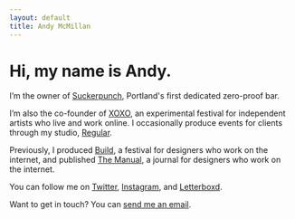 ```yaml
---
layout: default
title: Andy McMillan
---
```


# Hi, my name is Andy.

I’m the owner of [Suckerpunch](https://suckerpunch.bar/), Portland's first dedicated zero-proof bar.

I’m also the co-founder of [XOXO](https://xoxofest.com/), an experimental festival for independent artists who live and work online. I occasionally produce events for clients through my studio, [Regular](https://regular.events/).

Previously, I produced [Build](https://buildconf.com/), a festival for designers who work on the internet, and published [The Manual](https://alwaysreadthemanual.com/), a journal for designers who work on the internet.

You can follow me on [Twitter](https://twitter.com/andymcmillan), [Instagram](https://www.instagram.com/goodonpaper/), and [Letterboxd](https://letterboxd.com/andymcmillan/). 

Want to get in touch? You can [send me an email](mailto:hi@andymcmillan.com).
